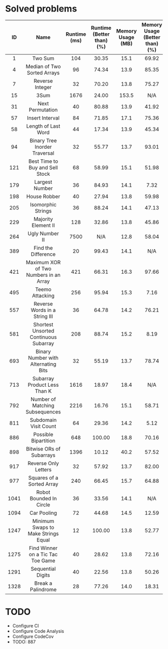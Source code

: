 # Solved problems

|  ID   |                  Name                  | Runtime (ms) | Runtime (Better than) (%) | Memory Usage (MB) | Memory Usage (Better than) (%) |
| :---: | :------------------------------------: | :----------: | :-----------------------: | :---------------: | :----------------------------: |
|   1   |                Two Sum                 |     104      |           30.35           |       15.1        |             69.92              |
|   4   |      Median of Two Sorted Arrays       |      96      |           74.34           |       13.9        |             85.35              |
|   7   |            Reverse Integer             |      32      |           70.20           |       13.8        |             75.27              |
|  15   |                  3Sum                  |     1676     |           24.00           |       153.5       |              N/A               |
|  31   |            Next Permutation            |      40      |           80.88           |       13.9        |             41.92              |
|  57   |            Insert Interval             |      84      |           71.85           |       17.1        |             75.36              |
|  58   |          Length of Last Word           |      44      |           17.34           |       13.9        |             45.34              |
|  94   |     Binary Tree Inorder Traversal      |      32      |           55.77           |       13.7        |             93.01              |
|  121  |    Best Time to Buy and Sell Stock     |      68      |           58.99           |       15.1        |             51.98              |
|  179  |             Largest Number             |      36      |           84.93           |       14.1        |              7.32              |
|  198  |              House Robber              |      40      |           27.94           |       13.8        |             59.98              |
|  205  |           Isomorphic Strings           |      36      |           88.24           |       14.1        |             47.13              |
|  229  |          Majority Element II           |     128      |           32.86           |       13.8        |             45.86              |
|  264  |             Ugly Number II             |     7500     |            N/A            |       12.8        |             58.04              |
|  389  |          Find the Difference           |      20      |           99.43           |       14.1        |              N/A               |
|  421  | Maximum XOR of Two Numbers in an Array |     421      |           66.31           |       16.3        |             97.66              |
|  495  |            Teemo Attacking             |     256      |           95.94           |       15.3        |              7.16              |
|  557  |     Reverse Words in a String III      |      36      |           64.78           |       14.2        |             76.21              |
|  581  | Shortest Unsorted Continuous Subarray  |     208      |           88.74           |       15.2        |              8.19              |
|  693  |  Binary Number with Alternating Bits   |      32      |           55.19           |       13.7        |             78.74              |
|  713  |      Subarray Product Less Than K      |     1616     |           18.97           |       18.4        |              N/A               |
|  792  |    Number of Matching Subsequences     |     2216     |           16.76           |       15.1        |             58.71              |
|  811  |         Subdomain Visit Count          |      64      |           29.36           |       14.2        |              5.12              |
|  886  |          Possible Bipartition          |     648      |          100.00           |       18.8        |             70.16              |
|  898  |        Bitwise ORs of Subarrays        |     1396     |           10.12           |       40.2        |             57.52              |
|  917  |          Reverse Only Letters          |      32      |           57.92           |       13.7        |             82.00              |
|  977  |       Squares of a Sorted Array        |     240      |           66.45           |       15.7        |             64.88              |
| 1041  |        Robot Bounded In Circle         |      36      |           33.56           |       14.1        |              N/A               |
| 1094  |              Car Pooling               |      72      |           44.68           |       14.5        |             12.59              |
| 1247  |  Minimum Swaps to Make Strings Equal   |      12      |          100.00           |       13.8        |             52.77              |
| 1275  |   Find Winner on a Tic Tac Toe Game    |      40      |           28.62           |       13.8        |             72.16              |
| 1291  |           Sequential Digits            |      40      |           22.56           |       13.8        |             50.26              |
| 1328  |           Break a Palindrome           |      28      |           77.26           |       14.0        |             18.31              |

# TODO

-   Configure CI
-   Configure Code Analysis
-   Configure CodeCov
-   TODO: 887